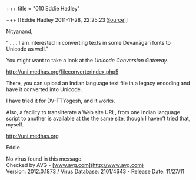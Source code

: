 +++
title = "010 Eddie Hadley"

+++
[[Eddie Hadley	2011-11-28, 22:25:23 [Source](https://groups.google.com/g/samskrita/c/LeJutXYJmS0)]]





Nityanand,



“ . . . I am interested in converting texts in some Devanāgarī fonts to Unicode as well.”



You might want to take a look at the *Unicode Conversion Gateway.*



<http://uni.medhas.org/fileconverterindex.php5>





There, you can upload an Indian language text file in a legacy encoding and have it converted into Unicode.

I have tried it for DV-TTYogesh, and it works.







Also, a facility to transliterate a Web site URL, from one Indian language script to another is available at the the same site, though I haven’t tried that, myself.



<http://uni.medhas.org>



 Eddie





No virus found in this message.  
Checked by AVG - [www.avg.com](http://www.avg.com)  
Version: 2012.0.1873 / Virus Database: 2101/4643 - Release Date: 11/27/11

